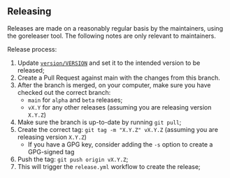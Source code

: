 ## Releasing

Releases are made on a reasonably regular basis by the maintainers, using the goreleaser tool. The following notes are only relevant to maintainers.

Release process:

1. Update [`version/VERSION`](https://github.com/opentofu/tofu-ls/blob/main/version/VERSION) and set it to the intended version to be released;
2. Create a Pull Request against main with the changes from this branch.
3. After the branch is merged, on your computer, make sure you have checked out the correct branch:
   * `main` for `alpha` and `beta` releases;
   * `vX.Y` for any other releases (assuming you are releasing version `X.Y.Z`)
2. Make sure the branch is up-to-date by running `git pull`;
3. Create the correct tag: `git tag -m "X.Y.Z" vX.Y.Z` (assuming you are releasing version `X.Y.Z`)
   * If you have a GPG key, consider adding the `-s` option to create a GPG-signed tag
4. Push the tag: `git push origin vX.Y.Z`;
5. This will trigger the `release.yml` workflow to create the release;
